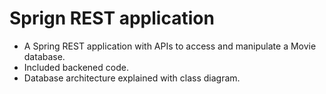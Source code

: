 # Sprign REST application

* A Spring REST application with APIs to access and manipulate a Movie database.
* Included backened code.
* Database architecture explained with class diagram.


